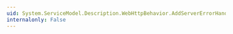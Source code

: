 ```yaml
---
uid: System.ServiceModel.Description.WebHttpBehavior.AddServerErrorHandlers(System.ServiceModel.Description.ServiceEndpoint,System.ServiceModel.Dispatcher.EndpointDispatcher)
internalonly: False
---
```

